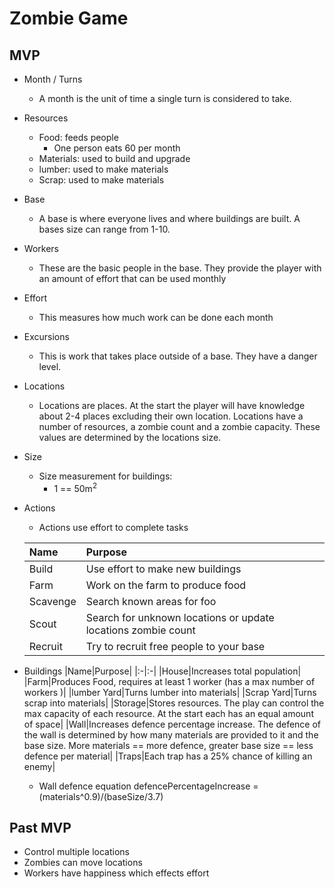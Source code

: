 # Zombie Game

## MVP

* Month / Turns
  * A month is the unit of time a single turn is considered to take.


* Resources
    * Food: feeds people
      * One person eats 60 per month
    * Materials: used to build and upgrade
    * lumber: used to make materials
    * Scrap: used to make materials


* Base
  * A base is where everyone lives and where buildings are built. A bases size can range from 1-10.


* Workers
  * These are the basic people in the base. They provide the player with an amount of effort that can be used monthly


* Effort
  * This measures how much work can be done each month


* Excursions
  * This is work that takes place outside of a base. They have a danger level.


* Locations
  * Locations are places. At the start the player will have knowledge about 2-4 places excluding their own location.
  Locations have a number of resources, a zombie count and a zombie capacity. These values are determined by the locations size.


* Size
  * Size measurement for buildings:
    * 1 == 50m<sup>2</sup>


* Actions
  * Actions use effort to complete tasks

  |Name|Purpose|
  |:-|:-|
  |Build|Use effort to make new buildings|
  |Farm|Work on the farm to produce food|
  |Scavenge|Search known areas for foo|
  |Scout|Search for unknown locations or update locations zombie count|
  |Recruit|Try to recruit free people to your base|

* Buildings
  |Name|Purpose|
  |:-|:-|
  |House|Increases total population|
  |Farm|Produces Food, requires at least 1 worker (has a max number of workers )|
  |lumber Yard|Turns lumber into materials|
  |Scrap Yard|Turns scrap into materials|
  |Storage|Stores resources. The play can control the max capacity of each resource. At the start each has an equal amount of space|
  |Wall|Increases defence percentage increase. The defence of the wall is determined by how many materials are provided to it and the base size. More materials == more defence, greater base size == less defence per material|
  |Traps|Each trap has a 25% chance of killing an enemy|

  * Wall defence equation
    defencePercentageIncrease = (materials^0.9)/(baseSize/3.7)

## Past MVP

* Control multiple locations
* Zombies can move locations
* Workers have happiness which effects effort
